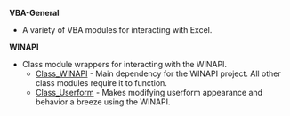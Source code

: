 **VBA-General**
* A variety of VBA modules for interacting with Excel.

**WINAPI**
* Class module wrappers for interacting with the WINAPI.
  - [Class_WINAPI](docs/Class_WINAPI.md) - Main dependency for the WINAPI project. All other class modules require it to function.
  - [Class_Userform](docs/Class_Userform.md) - Makes modifying userform appearance and behavior a breeze using the WINAPI.
